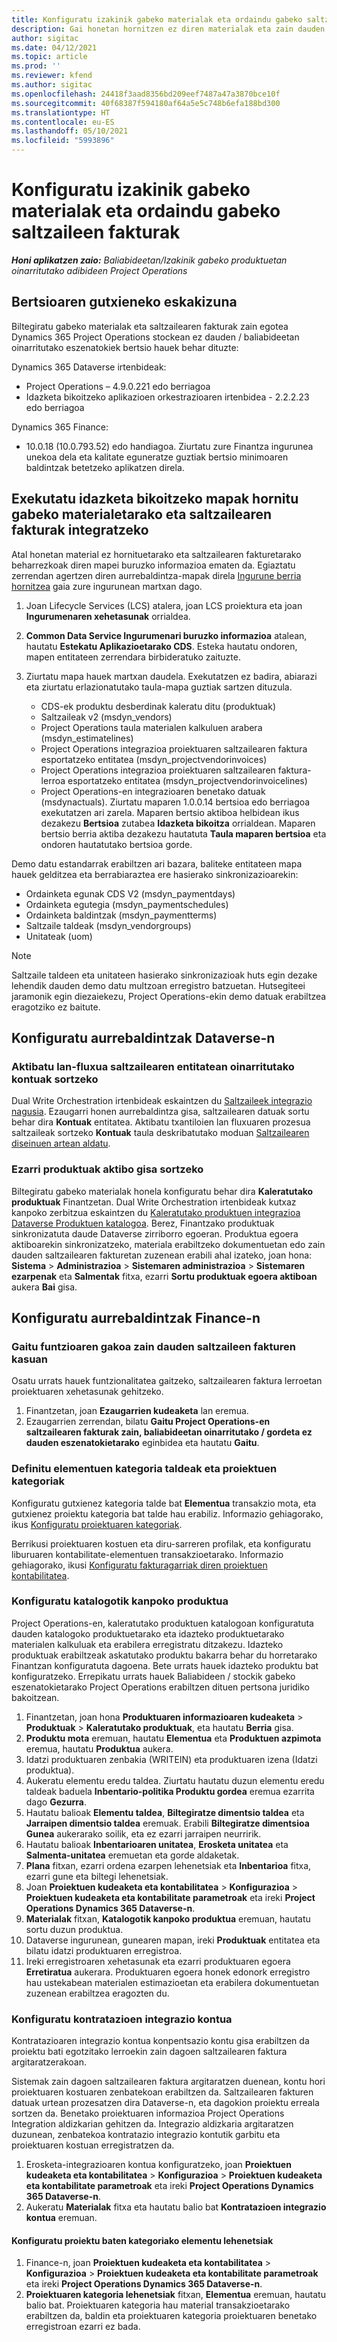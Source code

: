 ```yaml
---
title: Konfiguratu izakinik gabeko materialak eta ordaindu gabeko saltzaileen fakturak
description: Gai honetan hornitzen ez diren materialak eta zain dauden saltzaileen fakturak nola gaitu azaltzen da.
author: sigitac
ms.date: 04/12/2021
ms.topic: article
ms.prod: ''
ms.reviewer: kfend
ms.author: sigitac
ms.openlocfilehash: 24418f3aad8356bd209eef7487a47a3870bce10f
ms.sourcegitcommit: 40f68387f594180af64a5e5c748b6efa188bd300
ms.translationtype: HT
ms.contentlocale: eu-ES
ms.lasthandoff: 05/10/2021
ms.locfileid: "5993896"
---
```

# <a name="configure-non-stocked-materials-and-pending-vendor-invoices"></a>Konfiguratu izakinik gabeko materialak eta ordaindu gabeko saltzaileen fakturak

_**Honi aplikatzen zaio:** Baliabideetan/Izakinik gabeko produktuetan oinarritutako adibideen Project Operations_

## <a name="minimum-version-requirement"></a>Bertsioaren gutxieneko eskakizuna

Biltegiratu gabeko materialak eta saltzailearen fakturak zain egotea Dynamics 365 Project Operations stockean ez dauden / baliabideetan oinarritutako eszenatokiek bertsio hauek behar dituzte:

Dynamics 365 Dataverse irtenbideak:

- Project Operations – 4.9.0.221 edo berriagoa
- Idazketa bikoitzeko aplikazioen orkestrazioaren irtenbidea - 2.2.2.23 edo berriagoa

Dynamics 365 Finance:
- 10.0.18 (10.0.793.52) edo handiagoa. Ziurtatu zure Finantza ingurunea unekoa dela eta kalitate eguneratze guztiak bertsio minimoaren baldintzak betetzeko aplikatzen direla.

## <a name="run-dual-write-maps-for-non-stocked-materials-and-vendor-invoice-integration"></a>Exekutatu idazketa bikoitzeko mapak hornitu gabeko materialetarako eta saltzailearen fakturak integratzeko

Atal honetan material ez hornituetarako eta saltzailearen fakturetarako beharrezkoak diren mapei buruzko informazioa ematen da. Egiaztatu zerrendan agertzen diren aurrebaldintza-mapak direla [Ingurune berria hornitzea](../environment/resource-provision-new-environment.md#run-project-operations-dual-write-maps) gaia zure ingurunean martxan dago.

1. Joan Lifecycle Services (LCS) atalera, joan LCS proiektura eta joan **Ingurumenaren xehetasunak** orrialdea.
2. **Common Data Service Ingurumenari buruzko informazioa** atalean, hautatu **Estekatu Aplikazioetarako CDS**. Esteka hautatu ondoren, mapen entitateen zerrendara birbideratuko zaituzte.
3. Ziurtatu mapa hauek martxan daudela. Exekutatzen ez badira, abiarazi eta ziurtatu erlazionatutako taula-mapa guztiak sartzen dituzula.

    - CDS-ek produktu desberdinak kaleratu ditu (produktuak)
    - Saltzaileak v2 (msdyn_vendors)
    - Project Operations taula materialen kalkuluen arabera (msdyn_estimatelines)
    - Project Operations integrazioa proiektuaren saltzailearen faktura esportatzeko entitatea (msdyn_projectvendorinvoices)
    - Project Operations integrazioa proiektuaren saltzailearen faktura-lerroa esportatzeko entitatea (msdyn_projectvendorinvoicelines)
    - Project Operations-en integrazioaren benetako datuak (msdynactuals). Ziurtatu maparen 1.0.0.14 bertsioa edo berriagoa exekutatzen ari zarela. Maparen bertsio aktiboa helbidean ikus dezakezu **Bertsioa** zutabea **Idazketa bikoitza** orrialdean. Maparen bertsio berria aktiba dezakezu hautatuta **Taula maparen bertsioa** eta ondoren hautatutako bertsioa gorde.

Demo datu estandarrak erabiltzen ari bazara, baliteke entitateen mapa hauek gelditzea eta berrabiaraztea ere hasierako sinkronizazioarekin:
  - Ordainketa egunak CDS V2 (msdyn_paymentdays)
  - Ordainketa egutegia (msdyn_paymentschedules)
  - Ordainketa baldintzak (msdyn_paymentterms)
  - Saltzaile taldeak (msdyn_vendorgroups)
  - Unitateak (uom)

> [!NOTE]
> Saltzaile taldeen eta unitateen hasierako sinkronizazioak huts egin dezake lehendik dauden demo datu multzoan erregistro batzuetan. Hutsegiteei jaramonik egin diezaiekezu, Project Operations-ekin demo datuak erabiltzea eragotziko ez baitute.

## <a name="configure-prerequisites-in-dataverse"></a>Konfiguratu aurrebaldintzak Dataverse-n

### <a name="activate-workflow-to-create-accounts-based-on-vendor-entity"></a>Aktibatu lan-fluxua saltzailearen entitatean oinarritutako kontuak sortzeko

Dual Write Orchestration irtenbideak eskaintzen du [Saltzaileek integrazio nagusia](/dynamics365/fin-ops-core/dev-itpro/data-entities/dual-write/vendor-mapping.md). Ezaugarri honen aurrebaldintza gisa, saltzailearen datuak sortu behar dira **Kontuak** entitatea. Aktibatu txantiloien lan fluxuaren prozesua saltzaileak sortzeko **Kontuak** taula deskribatutako moduan [Saltzailearen diseinuen artean aldatu](/dynamics365/fin-ops-core/dev-itpro/data-entities/dual-write/vendor-switch.md#use-the-extended-vendor-design-for-vendors-of-the-organization-type).

### <a name="set-products-to-be-created-as-active"></a>Ezarri produktuak aktibo gisa sortzeko

Biltegiratu gabeko materialak honela konfiguratu behar dira **Kaleratutako produktuak** Finantzetan. Dual Write Orchestration irtenbideak kutxaz kanpoko zerbitzua eskaintzen du [Kaleratutako produktuen integrazioa Dataverse Produktuen katalogoa](/dynamics365/fin-ops-core/dev-itpro/data-entities/dual-write/product-mapping.md). Berez, Finantzako produktuak sinkronizatuta daude Dataverse zirriborro egoeran. Produktua egoera aktiboarekin sinkronizatzeko, materiala erabiltzeko dokumentuetan edo zain dauden saltzailearen fakturetan zuzenean erabili ahal izateko, joan hona: **Sistema** > **Administrazioa** > **Sistemaren administrazioa** > **Sistemaren ezarpenak** eta **Salmentak** fitxa, ezarri **Sortu produktuak egoera aktiboan** aukera **Bai** gisa.

## <a name="configure-prerequisites-in-finance"></a>Konfiguratu aurrebaldintzak Finance-n

### <a name="enable-the-feature-key-for-pending-vendor-invoices"></a>Gaitu funtzioaren gakoa zain dauden saltzaileen fakturen kasuan

Osatu urrats hauek funtzionalitatea gaitzeko, saltzailearen faktura lerroetan proiektuaren xehetasunak gehitzeko.

1. Finantzetan, joan **Ezaugarrien kudeaketa** lan eremua.
2. Ezaugarrien zerrendan, bilatu **Gaitu Project Operations-en saltzailearen fakturak zain, baliabideetan oinarritutako / gordeta ez dauden eszenatokietarako** eginbidea eta hautatu **Gaitu**.

### <a name="define-category-groups-and-project-categories-for-items"></a>Definitu elementuen kategoria taldeak eta proiektuen kategoriak

Konfiguratu gutxienez kategoria talde bat **Elementua** transakzio mota, eta gutxienez proiektu kategoria bat talde hau erabiliz. Informazio gehiagorako, ikus [Konfiguratu proiektuaren kategoriak](../project-accounting/configure-project-categories.md#category-groups).

Berrikusi proiektuaren kostuen eta diru-sarreren profilak, eta konfiguratu liburuaren kontabilitate-elementuen transakzioetarako. Informazio gehiagorako, ikusi [Konfiguratu fakturagarriak diren proiektuen kontabilitatea](../project-accounting/configure-accounting-billable-projects.md).

### <a name="set-up-a-write-in-product"></a>Konfiguratu katalogotik kanpoko produktua

Project Operations-en, kaleratutako produktuen katalogoan konfiguratuta dauden katalogoko produktuetarako eta idazteko produktuetarako materialen kalkuluak eta erabilera erregistratu ditzakezu. Idazteko produktuak erabiltzeak askatutako produktu bakarra behar du horretarako Finantzan konfiguratuta dagoena. Bete urrats hauek idazteko produktu bat konfiguratzeko. Errepikatu urrats hauek Baliabideen / stockik gabeko eszenatokietarako Project Operations erabiltzen dituen pertsona juridiko bakoitzean.

1. Finantzetan, joan hona **Produktuaren informazioaren kudeaketa** > **Produktuak** > **Kaleratutako produktuak**, eta hautatu **Berria** gisa.
2. **Produktu mota** eremuan, hautatu **Elementua** eta **Produktuen azpimota** eremua, hautatu **Produktua** aukera.
3. Idatzi produktuaren zenbakia (WRITEIN) eta produktuaren izena (Idatzi produktua).
4. Aukeratu elementu eredu taldea. Ziurtatu hautatu duzun elementu eredu taldeak baduela **Inbentario-politika Produktu gordea** eremua ezarrita dago **Gezurra**.
5. Hautatu balioak **Elementu taldea**, **Biltegiratze dimentsio taldea** eta **Jarraipen dimentsio taldea** eremuak. Erabili **Biltegiratze dimentsioa** **Gunea** aukerarako soilik, eta ez ezarri jarraipen neurririk.
6. Hautatu balioak **Inbentarioaren unitatea**, **Erosketa unitatea** eta **Salmenta-unitatea** eremuetan eta gorde aldaketak.
7. **Plana** fitxan, ezarri ordena ezarpen lehenetsiak eta **Inbentarioa** fitxa, ezarri gune eta biltegi lehenetsiak.
8. Joan **Proiektuen kudeaketa eta kontabilitatea** > **Konfigurazioa** > **Proiektuen kudeaketa eta kontabilitate parametroak** eta ireki **Project Operations Dynamics 365 Dataverse-n**. 
9. **Materialak** fitxan, **Katalogotik kanpoko produktua** eremuan, hautatu sortu duzun produktua.
10. Dataverse ingurunean, gunearen mapan, ireki **Produktuak** entitatea eta bilatu idatzi produktuaren erregistroa. 
11. Ireki erregistroaren xehetasunak eta ezarri produktuaren egoera **Erretiratua** aukerara. Produktuaren egoera honek edonork erregistro hau ustekabean materialen estimazioetan eta erabilera dokumentuetan zuzenean erabiltzea eragozten du.

### <a name="set-up-a-procurement-integration-account"></a>Konfiguratu kontratazioen integrazio kontua

Kontratazioaren integrazio kontua konpentsazio kontu gisa erabiltzen da proiektu bati egotzitako lerroekin zain dagoen saltzailearen faktura argitaratzerakoan.

Sistemak zain dagoen saltzailearen faktura argitaratzen duenean, kontu hori proiektuaren kostuaren zenbatekoan erabiltzen da. Saltzailearen fakturen datuak urtean prozesatzen dira Dataverse-n, eta dagokion proiektu erreala sortzen da. Benetako proiektuaren informazioa Project Operations Integration aldizkarian gehitzen da. Integrazio aldizkaria argitaratzen duzunean, zenbatekoa kontratazio integrazio kontutik garbitu eta proiektuaren kostuan erregistratzen da.

1. Erosketa-integrazioaren kontua konfiguratzeko, joan **Proiektuen kudeaketa eta kontabilitatea** > **Konfigurazioa** > **Proiektuen kudeaketa eta kontabilitate parametroak** eta ireki **Project Operations Dynamics 365 Dataverse-n**. 
2. Aukeratu **Materialak** fitxa eta hautatu balio bat **Kontratazioen integrazio kontua** eremuan.

#### <a name="set-up-project-category-defaults-for-an-item"></a>Konfiguratu proiektu baten kategoriako elementu lehenetsiak

1. Finance-n, joan **Proiektuen kudeaketa eta kontabilitatea** > **Konfigurazioa** > **Proiektuen kudeaketa eta kontabilitate parametroak** eta ireki **Project Operations Dynamics 365 Dataverse-n**. 
2. **Proiektuaren kategoria lehenetsiak** fitxan, **Elementua** eremuan, hautatu balio bat. Proiektuaren kategoria hau material transakzioetarako erabiltzen da, baldin eta proiektuaren kategoria proiektuaren benetako erregistroan ezarri ez bada.

